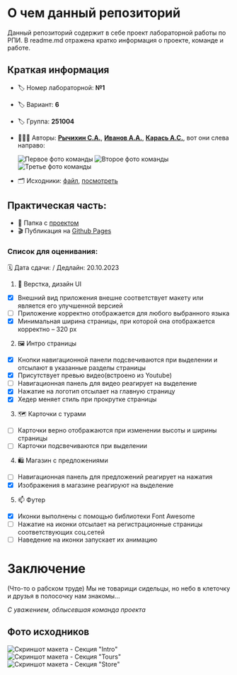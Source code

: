 # О чем данный репозиторий
Данный репозиторий содержит в себе проект лабораторной работы по РПИ. В readme.md отражена кратко информация о проекте, команде и работе.
## Краткая информация
- :label: Номер лабораторной: **№1**
- :label: Вариант: **6**
- :label: Группа: **251004**
- :family_man_man_boy: Авторы: [**Рычихин С.А.**](https://github.com/BeerManNotAvailable1), [**Иванов А.А.**](https://github.com/AndreyItMe),  [**Карась А.С.**](https://github.com/anticlown322), вот они слева направо:

    ![Первое фото команды](/assets/images/team-photo-1.jpg)
    ![Второе фото команды](/assets/images/team-photo-2.jpg)
    ![Третье фото команды](/assets/images/team-photo-3.jpg)
- :card_index_dividers: Исходники: [файл](assets/files/Вариант%206.psd), [посмотреть](https://github.com/anticlown322/Hiking-Project/tree/develop-Andrei_Karas'#%D1%84%D0%BE%D1%82%D0%BE-%D0%B8%D1%81%D1%85%D0%BE%D0%B4%D0%BD%D0%B8%D0%BA%D0%BE%D0%B2)
## Практическая часть: 
- :file_folder: Папка с [проектом](Project-folder)
- :clapper: Публикация на [Github Pages](https://anticlown322.github.io/Hiking-Project/)
### Список для оценивания:
:spiral_calendar: Дата сдачи: / Дедлайн: 20.10.2023
1. :eyes: Верстка, дизайн UI
- [x] Внешний вид приложения внешне соответствует макету или является его улучшенной версией
- [ ] Приложение корректно отображается для любого выбранного языка
- [x] Минимальная ширина страницы, при которой она отображается корректно – 320 рх 
2. :framed_picture: Интро страницы
- [x] Кнопки навигационной панели подсвечиваются при выделении и отсылают в указанные разделы страницы
- [x] Присутствует превью видео(встроено из Youtube)
- [ ] Навигационная панель для видео реагирует на выделение
- [x] Нажатие на логотип отсылает на главную страницу
- [x] Хедер меняет стиль при прокрутке страницы  
3. :world_map: Карточки с турами
- [ ] Карточки верно отображаются при изменении высоты и ширины страницы   
- [ ] Карточки подсвечиваются при выделении
4. :shopping: Магазин с предложениями
- [ ] Навигационная панель для предложений реагирует на нажатия
- [x] Изображения в магазине реагируют на выделение
5. :mailbox: Футер
- [x] Иконки выполнены с помощью библиотеки Font Awesome
- [ ] Нажатие на иконки отсылает на регистрационные страницы соответствующих соц.сетей
- [ ] Наведение на иконки запускает их анимацию
# Заключение
(Что-то о рабском труде)
Мы не товарищи сидельцы, но небо в клеточку и друзья в полосочку нам знакомы...

*С уважением, облысевшая команда проекта*


## Фото исходников
![Скриншот макета - Секция "Intro"](/assets/images/task-screen-1.jpg)
![Скриншот макета - Секция "Tours"](/assets/images/task-screen-2.jpg)
![Скриншот макета - Секция "Store"](/assets/images/task-screen-3.jpg)
